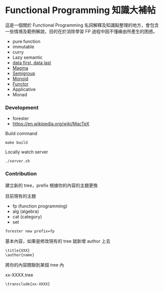 # Functional Programming 知識大補帖

這是一個關於 Functional Programming 名詞解釋及知識點整理的地方，會包含一些情境及範例解說，目的在於消除學習 FP 過程中因不懂緣由所產生的困惑。

- pure function
- immutable
- curry
- Lazy semantic
- [data first, data last](./trees/fp-0002.tree)
- [Magma](./trees/alg-0001.tree)
- [Semigroup](./trees/alg-0003.tree)
- [Monoid](./trees/alg-0005.tree)
- [Functor](./trees/fp-000F.tree)
- Applicative
- Monad

### Development

- forester
- https://en.wikipedia.org/wiki/MacTeX

Build command

```shell
make build
```

Locally watch server

```shell
./server.sh
```

### Contribution

建立新的 tree，prefix 根據你的內容的主題更換

目前現有的主題

- fp (function programming)
- alg (algebra)
- cat (category)
- set

```bash
forester new prefix=fp
```

基本內容，如果是修改現有的 tree 就新增 author 上去

```text
\title{XXX}
\author{name}
```

將你的內容關聯到某個 tree 內

xx-XXXX.tree

```text
\transclude{xx-XXXX}
```
